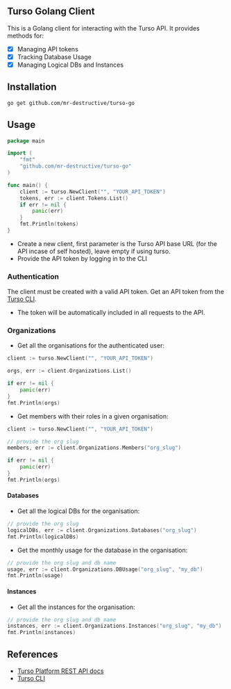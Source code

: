 ## Turso Golang Client

This is a Golang client for interacting with the Turso API. It provides methods for:

- [x] Managing API tokens
- [x] Tracking Database Usage
- [x] Managing Logical DBs and Instances

## Installation

```bash
go get github.com/mr-destructive/turso-go
```

## Usage

```go
package main

import (
    "fmt"
    "github.com/mr-destructive/turso-go"
)

func main() {
    client := turso.NewClient("", "YOUR_API_TOKEN")
    tokens, err := client.Tokens.List()
    if err != nil {
        panic(err)
    }
    fmt.Println(tokens)
}
```

- Create a new client, first parameter is the Turso API base URL (for the API incase of self hosted), leave empty if using turso.
- Provide the API token by logging in to the CLI

### Authentication

The client must be created with a valid API token. Get an API token from the [Turso CLI](https://docs.turso.tech/reference/turso-cli).

- The token will be automatically included in all requests to the API.

### Organizations

- Get all the organisations for the authenticated user:

```go
client := turso.NewClient("", "YOUR_API_TOKEN")

orgs, err := client.Organizations.List()

if err != nil {
    panic(err)
}
fmt.Println(orgs)
```

- Get members with their roles in a given organisation:

```go
client := turso.NewClient("", "YOUR_API_TOKEN")

// provide the org slug
members, err := client.Organizations.Members("org_slug")

if err != nil {
    panic(err)
}
fmt.Println(orgs)
```

#### Databases

- Get all the logical DBs for the organisation:

```go
// provide the org slug
logicalDBs, err := client.Organizations.Databases("org_slug")
fmt.Println(logicalDBs)
```

- Get the monthly usage for the database in the organisation:

```go
// provide the org slug and db name
usage, err := client.Organizations.DBUsage("org_slug", "my_db")
fmt.Println(usage)
```

#### Instances

- Get all the instances for the organisation:

```go
// provide the org slug and db name
instances, err := client.Organizations.Instances("org_slug", "my_db")
fmt.Println(instances)
```

## References

- [Turso Platform REST API docs](https://docs.turso.tech/reference/platform-rest-api/)
- [Turso CLI](https://docs.turso.tech/reference/turso-cli)
